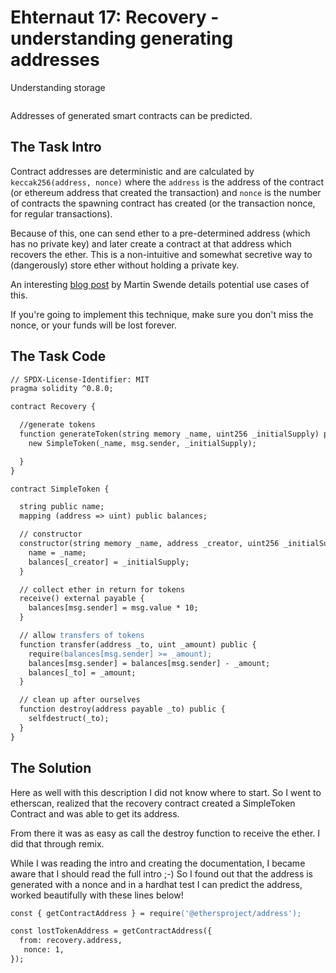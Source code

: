 # Ehternaut 17: Recovery - understanding generating addresses

Understanding storage

```apache


```

Addresses of generated smart contracts can be predicted.

## The Task Intro

Contract addresses are deterministic and are calculated by `keccak256(address, nonce)` where the `address` is the address of the contract (or ethereum address that created the transaction) and `nonce` is the number of contracts the spawning contract has created (or the transaction nonce, for regular transactions).

Because of this, one can send ether to a pre-determined address
(which has no private key) and later create a contract at that address
which recovers the ether. This is a non-intuitive and somewhat secretive
way to (dangerously) store ether without holding a private key.

An interesting [blog post](https://swende.se/blog/Ethereum_quirks_and_vulns.html) by Martin Swende details potential use cases of this.

If you're going to implement this technique, make sure you don't miss the nonce, or your funds will be lost forever.

## The Task Code

```apache
// SPDX-License-Identifier: MIT
pragma solidity ^0.8.0;

contract Recovery {

  //generate tokens
  function generateToken(string memory _name, uint256 _initialSupply) public {
    new SimpleToken(_name, msg.sender, _initialSupply);

  }
}

contract SimpleToken {

  string public name;
  mapping (address => uint) public balances;

  // constructor
  constructor(string memory _name, address _creator, uint256 _initialSupply) {
    name = _name;
    balances[_creator] = _initialSupply;
  }

  // collect ether in return for tokens
  receive() external payable {
    balances[msg.sender] = msg.value * 10;
  }

  // allow transfers of tokens
  function transfer(address _to, uint _amount) public {
    require(balances[msg.sender] >= _amount);
    balances[msg.sender] = balances[msg.sender] - _amount;
    balances[_to] = _amount;
  }

  // clean up after ourselves
  function destroy(address payable _to) public {
    selfdestruct(_to);
  }
}
```

## The Solution

Here as well with this description I did not know where to start. So I went to etherscan, realized that the recovery contract created a SimpleToken Contract and was able to get its address.

From there it was as easy as call the destroy function to receive the ether. I did that through remix.

While I was reading the intro and creating the documentation, I became aware that I should read the full intro ;-) So I found out that the address is generated with a nonce and in a hardhat test I can predict the address, worked beautifully with these lines below!

```apache
const { getContractAddress } = require('@ethersproject/address');

const lostTokenAddress = getContractAddress({
  from: recovery.address,
   nonce: 1,
});
```

